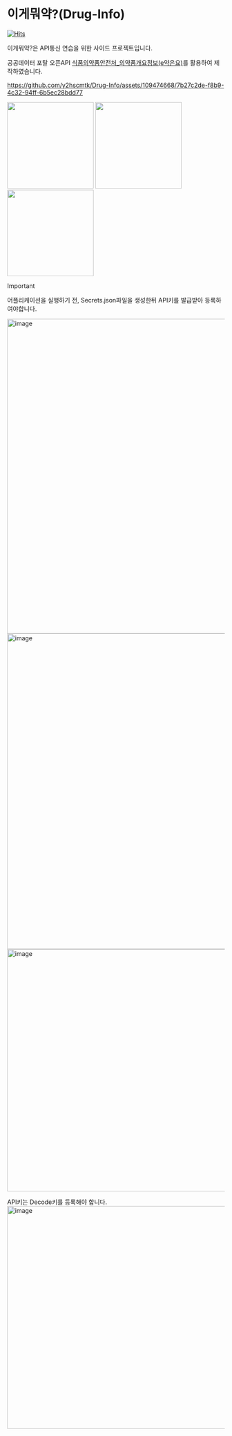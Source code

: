 # 이게뭐약?(Drug-Info)
[![Hits](https://hits.seeyoufarm.com/api/count/incr/badge.svg?url=https%3A%2F%2Fgithub.com%2Fy2hscmtk%2FDrug-Info&count_bg=%2379C83D&title_bg=%23555555&icon=&icon_color=%23E7E7E7&title=hits&edge_flat=false)](https://hits.seeyoufarm.com)

이게뭐약?은 API통신 연습을 위한 사이드 프로젝트입니다.

공공데이터 포탈 오픈API [식품의약품안전처_의약품개요정보(e약은요)](https://www.data.go.kr/data/15075057/openapi.do)를 활용하여 제작하였습니다.


https://github.com/y2hscmtk/Drug-Info/assets/109474668/7b27c2de-f8b9-4c32-94ff-6b5ec28bdd77


<p float="left">
  <img src="https://github.com/y2hscmtk/Drug-Info/assets/109474668/8ba13a94-4766-4f7b-ae52-d229cf0f2474" width="200"/>
  <img src="https://github.com/y2hscmtk/Drug-Info/assets/109474668/b4c472bb-e2e0-4b3b-8338-3b6fbe6c344b" width="200"/>
  <img src="https://github.com/y2hscmtk/Drug-Info/assets/109474668/ae6c9a14-0eb3-46b5-bbbc-e9c64e28cac8" width="200"/>
</p>


> [!IMPORTANT]
> 어플리케이션을 실행하기 전, Secrets.json파일을 생성한뒤 API키를 발급받아 등록하여야합니다.

<img width="729" alt="image" src="https://github.com/y2hscmtk/Drug-Info/assets/109474668/c7d4f5a1-87e2-4aa0-b38c-f7c19927a6ac">
<img width="731" alt="image" src="https://github.com/y2hscmtk/Drug-Info/assets/109474668/8d458f3b-3373-4097-b7e5-96adb485d927">
<img width="561" alt="image" src="https://github.com/y2hscmtk/Drug-Info/assets/109474668/a8661aba-28f5-45b2-8424-51c47961c2df">

API키는 Decode키를 등록해야 합니다.
<img width="516" alt="image" src="https://github.com/y2hscmtk/Drug-Info/assets/109474668/dffd8f26-95f1-4254-bf84-c255e1a82e28">



